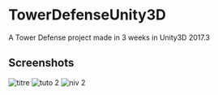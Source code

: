 # TowerDefenseUnity3D
A Tower Defense project made in 3 weeks in Unity3D 2017.3

## Screenshots


![titre](https://user-images.githubusercontent.com/23258134/126864878-b452835e-e3d2-44af-83d4-a33cd2291688.png)
![tuto 2](https://user-images.githubusercontent.com/23258134/126864901-9a59daaf-c104-4bb4-a4d1-a6f2bff308b3.png)
![niv 2](https://user-images.githubusercontent.com/23258134/126864868-26395dd2-07c3-4e8f-829d-d6a280bff928.png)


